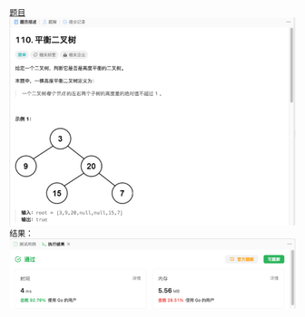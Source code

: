 [题目](https://leetcode.cn/problems/balanced-binary-tree/description/)
![pic](img.png)
结果：
![pic](result.png)
